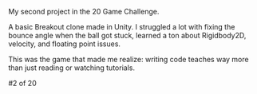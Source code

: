 My second project in the 20 Game Challenge.

A basic Breakout clone made in Unity. I struggled a lot with fixing the bounce angle when the ball got stuck, learned a ton about Rigidbody2D, velocity, and floating point issues.

This was the game that made me realize: writing code teaches way more than just reading or watching tutorials.

#2 of 20
